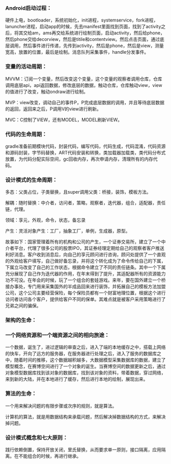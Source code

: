 ### Android启动过程：

硬件上电，bootloader，系统初始化，init进程，systemservice，fork进程，lanuncher进程，启动app的时候，先去manifest里面找到页面，找到了activity之后，将其交给am，ams再交给系统进行绘制页面，启动activity，然后给phone，然后phone交给decorview，然后是titile和contentview。然后点击页面，通过底层调用，然后事件进行传递，先传到activity，然后是phone，然后是view，测量宽高，放置的位置，最后是绘制。消息队列采集事件，handle分发事件。

### 变量的活动周期：

MVVM：订阅一个变量，然后改变这个变量，这个变量的观察者调用仓库，仓库调用底层api，api返回数据，修改底层的数据，触动仓库，仓库触动view，view的值进行了改变，触动ondraw进行绘制。

MVP：view改变，调动自己的事件P，P完成底层数据的调用，并且等待底层数据的返回，返回来之后，P调用V的view进行刷新。

MVC：C控制了VIEW，还有MODEL，MODEL刷新VIEW。

### 代码的生命周期：

gradle准备前期模块代码，封装代码，编写代码，代码生成，代码混淆，代码资源和源码封装，字节码替换，ART代码安装和转换，类加载器加载类，类代码分布式放置，为代码分配实际空间，gc回收内存，再次申请内存，清理所有的内存代码。

### 设计模式的生命周期：

多态：父类占位，子类替换，且super调用父类：桥接，装饰，模板方法。

解耦：随时替换：中介者，访问者，策略，观察者，迭代器，组合，适配器，责任链，代理。

领域：享元，外观，命令，状态，备忘录

产生：灵活对象产生：工厂，抽象工厂，单例，生成器，原型。

故事如下：国家管理着所有的机构和公司的产生，一个证券交易所，建立了一个中介者平台，代理了很多公司的股票IPO，其证券经理定期给自己的观察者客户推送利好消息。客户收到消息后，向自己的享元顾问进行咨询，顾问处提供了一个直观的外观给客户填写，自己做好备忘录，并将这个转化成为了命令传给自己的下属，下属立马改变了自己的工作状态，根据命令建立了不同的责任链条。其中一个下属充分展现了自己作为迭代器的作用，在年末得到了提升，其适配器所有的资源能力功不可没。在年会的时候，玩了一个组合的套娃游戏。来年，要在国外建立一个桥接办事处，专门用来采集国外的半成品回来进行装饰，并拓展自己的模板方法加盟公司，这个公司主要经营保险，每个保险员都有一个财富地理位置，根据这个进行访问者访问各个客户，提供给客户不同的保单。其难点就是被客户采用策略进行了兄弟之间的骗保。



### 架构的生命：





### 一个网络资源和一个端资源之间的相向旅途：

一个数据，诞生了，进过逻辑的审查之后，进入了端的本地缓存之中，搭载上网络的快车，开向了远方的服务器，在服务器进行处理之后，进入了服务的数据库之中，随着时间的推移，这个数据越积越多，大数据模型采集数据库的数据，建立了模型概念，在赛博空间进行了一个对象的诞生。当赛博空间的数据更新之后，通过对象模型数据库找到该对象的数据库，找到该对象的资料，带着数据，穿过网络，来到新的大陆，并在本地进行了缓存，然后进行本地的绘制，展现出来。

### 算法的生命：

一个用来解决问题的有限步骤或次序的规则，就是算法。

计算机的算法，就是用数据结构来承载问题，然后解决掉数据结构的方式，来解决掉问题。

### 设计模式概念和七大原则：

践行依赖倒置，保持开放关闭，里氏替换，从而要求单一原则，接口隔离，应用隔离。在不能组合的时候，再进行继承。











